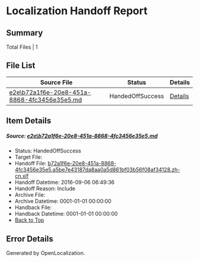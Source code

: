 # <a name='report-top'></a> Localization Handoff Report

## Summary
 Total Files | 1

## File List
 Source File | Status | Details 
 ----------- | ------ | ------- 
 [e2e\b72a1f6e-20e8-451a-8868-4fc3456e35e5.md](https://github.com/OpenLocalizationTestOrg/ol-test0/blob/160fbf46670014aeebc0e0075d4d72572dd46f63/e2e/b72a1f6e-20e8-451a-8868-4fc3456e35e5.md) | HandedOffSuccess | [Details](#45ecc5320ac46adaad188ae237f801a036f72bbf5)

## Item Details
##### <a name='45ecc5320ac46adaad188ae237f801a036f72bbf5'></a> Source: [e2e\b72a1f6e-20e8-451a-8868-4fc3456e35e5.md](https://github.com/OpenLocalizationTestOrg/ol-test0/blob/160fbf46670014aeebc0e0075d4d72572dd46f63/e2e/b72a1f6e-20e8-451a-8868-4fc3456e35e5.md)
* Status: HandedOffSuccess
* Target File: 
* Handoff File: [b72a1f6e-20e8-451a-8868-4fc3456e35e5.a5be7e43187da8aa0a5d861bf03b56f08af34128.zh-cn.xlf](https://github.com/OpenLocalizationTestOrg/ol-test0-handoff/blob/a8dd2be665a95b51c0e6d433747a25b083cf801f/ol-handoff/OpenLocalizationTestOrg/ol-test0-zhcn/ci/ht/b72a1f6e-20e8-451a-8868-4fc3456e35e5.a5be7e43187da8aa0a5d861bf03b56f08af34128.zh-cn.xlf)
* Handoff Datetime: 2016-09-06 06:49:36
* Handoff Reason: Include
* Archive File: 
* Archive Datetime: 0001-01-01 00:00:00
* Handback File: 
* Handback Datetime: 0001-01-01 00:00:00
* [Back to Top](#report-top)


## Error Details

Generated by OpenLocalization.
